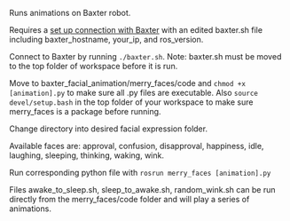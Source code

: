 Runs animations on Baxter robot.

Requires a [set up connection with Baxter](http://sdk.rethinkrobotics.com/wiki/Workstation_Setup) with an edited baxter.sh file including baxter_hostname, your_ip, and ros_version.

Connect to Baxter by running `./baxter.sh`. Note: baxter.sh must be moved to the top folder of workspace before it is run.

Move to baxter_facial_animation/merry_faces/code and `chmod +x [animation].py` to make sure all .py files are executable.
Also `source devel/setup.bash` in the top folder of your workspace to make sure merry_faces is a package before running.


Change directory into desired facial expression folder.

Available faces are: approval, confusion, disapproval, happiness, idle, laughing, sleeping, thinking, waking, wink.

Run corresponding python file with ```rosrun merry_faces [animation].py```

Files awake_to_sleep.sh, sleep_to_awake.sh, random_wink.sh can be run directly from the merry_faces/code folder and will play a series of animations.
